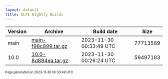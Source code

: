 ```yaml
---
layout: default
title: GLPI Nightly Builds
---
```


Version|Archive|Build date|Size
---|---|---|---
main|[main-f98c899.tar.gz](main-f98c899.tar.gz)|2023-11-30 00:33:49 UTC|77713589
10.0|[10.0-8d884ea.tar.gz](10.0-8d884ea.tar.gz)|2023-11-30 00:26:24 UTC|59497183

<font size="1">Page generated on 2023-11-30 00:33:49 UTC</font>
